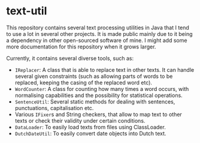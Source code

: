 # text-util
This repository contains several text processing utilities in Java that I tend to use a lot in several other projects.
It is made public mainly due to it being a dependency in other open-sourced software of mine.
I might add some more documentation for this repository when it grows larger.

Currently, it contains several diverse tools, such as:
* `IReplacer`: A class that is able to replace text in other texts. It can handle several given constraints (such as allowing parts of words to be replaced, keeping the casing of the replaced word etc).
* `WordCounter`: A class for counting how many times a word occurs, with normalising capabilities and the possibility for statistical operations.
* `SentenceUtil`: Several static methods for dealing with sentences, punctuations, capitalisation etc.
* Various `IFixer`s and String checkers, that allow to map text to other texts or check their validity under certain conditions.
* `DataLoader`: To easily load texts from files using ClassLoader.
* `DutchDateUtil`: To easily convert date objects into Dutch text.
